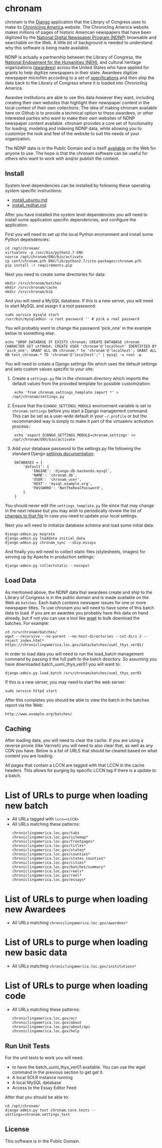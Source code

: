 # chronam

chronam is the [Django](https://djangoproject.com) application that the
Library of Congress uses to make its
[Chronicling America](https://chroniclingamerica.loc.gov) website.
The Chronicling America website makes millions of pages of historic American
newspapers that have been digitized by the
[National Digital Newspaper Program (NDNP)](https://www.loc.gov/ndnp/)
browsable and searchable on the Web. A little bit of background is needed to
understand why this software is being made available.

NDNP is actually a partnership between the Library of Congress, the
[National Endowment for the Humanities (NEH)](https://www.neh.gov), and
cultural heritage organizations
([awardees](https://chroniclingamerica.loc.gov/awardees/)) across the
United States who have applied for grants to help digitize newspapers
in their state. Awardees digitize newspaper microfilm according
to a set of [specifications](https://www.loc.gov/ndnp/guidelines/)
and then ship the data back to the Library of Congress where it is
loaded into Chronicling America.

Awardee institutions are able to use this data however
they want, including creating their own websites that highlight their
newspaper content in the local context of their own collections. The idea of
making chronam available here on Github is to provide a technical option to
these awardees, or other interested parties who want to make their own websites
of NDNP newspaper content available. chronam provides a core set of functionality
for loading, modeling and indexing NDNP data, while allowing you to customize
the look and feel of the website to suit the needs of your organization.

The NDNP data is in the Public Domain and is itself [available](https://chroniclingamerica.loc.gov/data/batches/)
on the Web for anyone to use. The hope is that the chronam software can be
useful for others who want to work with and/or publish the content.

## Install

System level dependencies can be installed by following these operating system
specific instructions:

-   [install_ubuntu.md](install_ubuntu.md)
-   [install_redhat.md](install_redhat.md)

After you have installed the system level dependencies you will need to
install some application specific dependencies, and configure the application.

First you will need to set up the local Python environment and install some
Python dependencies:

    cd /opt/chronam/
    virtualenv -p /usr/bin/python2.7 ENV
    source /opt/chronam/ENV/bin/activate
    cp conf/chronam.pth ENV/lib/python2.7/site-packages/chronam.pth
    pip install -r requirements.pip

Next you need to create some directories for data:

    mkdir /srv/chronam/batches
    mkdir /srv/chronam/cache
    mkdir /srv/chronam/bib

And you will need a MySQL database. If this is a new server, you will need to
start MySQL and assign it a root password:

    sudo service mysqld start
    /usr/bin/mysqladmin -u root password '' # pick a real password

You will probably want to change the password 'pick_one' in the example below
to something else:

    echo "DROP DATABASE IF EXISTS chronam; CREATE DATABASE chronam CHARACTER SET utf8mb4; CREATE USER 'chronam'@'localhost' IDENTIFIED BY 'pick_one'; GRANT ALL ON chronam.* to 'chronam'@'localhost'; GRANT ALL ON test_chronam.* TO 'chronam'@'localhost';" | mysql -u root -p

You will need to create a Django settings file which uses the default settings
and sets custom values specific to your site:

1.  Create a `settings.py` file in the chronam directory which imports the default values
    from the provided template for possible customization:

         echo 'from chronam.settings_template import *' > /opt/chronam/settings.py

1.  Ensure that the `DJANGO_SETTINGS_MODULE` environment variable is set to
    `chronam.settings` before you start a Django management command. This can be
    set as a user-wide default in your `~/.profile` or but the recommended way is
    simply to make it part of the virtualenv activation process::

         echo 'export DJANGO_SETTINGS_MODULE=chronam.settings' >> /opt/chronam/ENV/bin/activate

1.  Add your database password to the settings.py file following the standard
    Django [settings documentation](https://docs.djangoproject.com/en/1.8/ref/settings/#databases):

         DATABASES = {
             'default': {
                 'ENGINE': 'django.db.backends.mysql',
                 'NAME': 'chronam_db',
                 'USER': 'chronam_user',
                 'HOST': 'mysql.example.org',
                 'PASSWORD': 'NotTheRealPassword',
             }
         }

You should never edit the `settings_template.py` file since that may change in
the next release but you may wish to periodically review the list of
[changes to that file](https://github.com/LibraryOfCongress/chronam/commits/master/settings_template.py)
in case you need to update your local settings.

Next you will need to initialize database schema and load some initial data:

    django-admin.py migrate
    django-admin.py loaddata initial_data
    django-admin.py chronam_sync --skip-essays

And finally you will need to collect static files (stylesheets, images)
for serving up by Apache in production settings:

    django-admin.py collectstatic --noinput

## Load Data

As mentioned above, the NDNP data that awardees create and ship to the Library
of Congress is in the public domain and is made available on the Web as
`batches`. Each batch contains newsaper issues for one or more newspaper
titles. To use chronam you will need to have some of this batch data to load. If
you are an awardee you probably have this data on hand already, but if not
you can use a tool like [wget](http://www.gnu.org/software/wget/) to bulk
download the batches. For example:

    cd /srv/chronam/batches/
    wget --recursive --no-parent --no-host-directories --cut-dirs 2 --reject index.html* https://chroniclingamerica.loc.gov/data/batches/uuml_thys_ver01/

In order to load data you will need to run the load_batch management command by
passing it the full path to the batch directory. So assuming you have downloaded
batch_uuml_thys_ver01 you will want to:

    django-admin.py load_batch /srv/chronam/batches/uuml_thys_ver01

If this is a new server, you may need to start the web server:

    sudo service httpd start

After this completes you should be able to view the batch in the batches report
via the Web:

    http://www.example.org/batches/

## Caching

After loading data, you will need to clear the cache. If you are using a reverse proxie (like Varnish) you will need to also clear that, as well as any CDN you have. Below is a list of URLS that should be cleared based on what content you are loading.

All pages that contain a LCCN are tagged with that LCCN in the cache headers. This allows for purging by specific LCCN tag if there is a update to a batch.

# List of URLs to purge when loading new batch

-   All URLs tagged with `lccn=<LCCN>`
-   All URLs matching these patterns:
    ```
    chroniclingamerica.loc.gov/tabs
    chroniclingamerica.loc.gov/sitemap*
    chroniclingamerica.loc.gov/frontpages*
    chroniclingamerica.loc.gov/titles*
    chroniclingamerica.loc.gov/states*
    chroniclingamerica.loc.gov/counties*
    chroniclingamerica.loc.gov/states_counties*
    chroniclingamerica.loc.gov/cities*
    chroniclingamerica.loc.gov/batches/summary*
    chroniclingamerica.loc.gov/reels*
    chroniclingamerica.loc.gov/reel*
    chroniclingamerica.loc.gov/essays*
    ```

# List of URLs to purge when loading new Awardees

-   All URLs matching `chroniclingamerica.loc.gov/awardees*`

# List of URLs to purge when loading new basic data

-   All URLs matching `chroniclingamerica.loc.gov/institutions*`

# List of URLs to purge when loading code

-   All URLs matching these patterns:
    ```
    chroniclingamerica.loc.gov/ocr
    chroniclingamerica.loc.gov/about
    chroniclingamerica.loc.gov/about/api
    chroniclingamerica.loc.gov/help
    ```

## Run Unit Tests

For the unit tests to work you will need:

-   to have the batch_uuml_thys_ver01 available. You can use the wget command in the previous section to get get it.
-   A local SOLR instance running
-   A local MySQL database
-   Access to the Essay Editor Feed

After that you should be able to:

    cd /opt/chronam/
    django-admin.py test chronam.core.tests --settings=chronam.settings_test

## License

This software is in the Public Domain.
